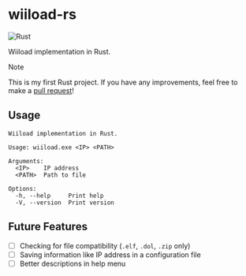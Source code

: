 # wiiload-rs

![Rust](https://github.com/st0rmw1ndz/wiiload-rs/workflows/Rust/badge.svg)

Wiiload implementation in Rust.

> [!NOTE]
> This is my first Rust project. If you have any improvements, feel free to make a [pull request](https://github.com/st0rmw1ndz/wiiload-rs/pulls)!

## Usage

```
Wiiload implementation in Rust.

Usage: wiiload.exe <IP> <PATH>

Arguments:
  <IP>    IP address
  <PATH>  Path to file

Options:
  -h, --help     Print help
  -V, --version  Print version
```

## Future Features

- [ ] Checking for file compatibility (`.elf`, `.dol`, `.zip` only)
- [ ] Saving information like IP address in a configuration file
- [ ] Better descriptions in help menu